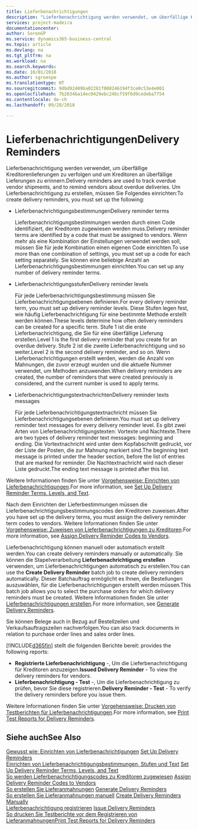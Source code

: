 ```yaml
---
title: Lieferbenachrichtigungen
description: "Lieferbenachrichtigung werden verwendet, um überfällige Kreditorenlieferungen zu verfolgen und um Kreditoren an überfällige Lieferungen zu erinnern."
services: project-madeira
documentationcenter: 
author: SorenGP
ms.service: dynamics365-business-central
ms.topic: article
ms.devlang: na
ms.tgt_pltfrm: na
ms.workload: na
ms.search.keywords: 
ms.date: 10/01/2018
ms.author: sgroespe
ms.translationtype: HT
ms.sourcegitcommit: 9dbd92409ba02281f008246194f3ce0c53e4e001
ms.openlocfilehash: 7b2634ba14ec0429ebc24bcf59f6d9cedeba7754
ms.contentlocale: de-ch
ms.lasthandoff: 09/28/2018

---
```

# <a name="delivery-reminders"></a><span data-ttu-id="bbd61-103">Lieferbenachrichtigungen</span><span class="sxs-lookup"><span data-stu-id="bbd61-103">Delivery Reminders</span></span>
<span data-ttu-id="bbd61-104">Lieferbenachrichtigung werden verwendet, um überfällige Kreditorenlieferungen zu verfolgen und um Kreditoren an überfällige Lieferungen zu erinnern.</span><span class="sxs-lookup"><span data-stu-id="bbd61-104">Delivery reminders are used to track overdue vendor shipments, and to remind vendors about overdue deliveries.</span></span> <span data-ttu-id="bbd61-105">Um Lieferbenachrichtigung zu erstellen, müssen Sie Folgendes einrichten:</span><span class="sxs-lookup"><span data-stu-id="bbd61-105">To create delivery reminders, you must set up the following:</span></span>  

- <span data-ttu-id="bbd61-106">Lieferbenachrichtigungsbestimmungen</span><span class="sxs-lookup"><span data-stu-id="bbd61-106">Delivery reminder terms</span></span>  

    <span data-ttu-id="bbd61-107">Lieferbenachrichtigungsbestimmungen werden durch einen Code identifiziert, der Kreditoren zugewiesen werden muss.</span><span class="sxs-lookup"><span data-stu-id="bbd61-107">Delivery reminder terms are identified by a code that must be assigned to vendors.</span></span> <span data-ttu-id="bbd61-108">Wenn mehr als eine Kombination der Einstellungen verwendet werden soll, müssen Sie für jede Kombination einen eigenen Code einrichten.</span><span class="sxs-lookup"><span data-stu-id="bbd61-108">To use more than one combination of settings, you must set up a code for each setting separately.</span></span> <span data-ttu-id="bbd61-109">Sie können eine beliebige Anzahl an Lieferbenachrichtigungsbestimmungen einrichten.</span><span class="sxs-lookup"><span data-stu-id="bbd61-109">You can set up any number of delivery reminder terms.</span></span>  

- <span data-ttu-id="bbd61-110">Lieferbenachrichtigungsstufen</span><span class="sxs-lookup"><span data-stu-id="bbd61-110">Delivery reminder levels</span></span>  

    <span data-ttu-id="bbd61-111">Für jede Lieferbenachrichtigungsbestimmung müssen Sie Lieferbenachrichtigungsebenen definieren.</span><span class="sxs-lookup"><span data-stu-id="bbd61-111">For every delivery reminder term, you must set up delivery reminder levels.</span></span> <span data-ttu-id="bbd61-112">Diese Stufen legen fest, wie häufig Lieferbenachrichtigung für eine bestimmte Methode erstellt werden können.</span><span class="sxs-lookup"><span data-stu-id="bbd61-112">These levels determine how often delivery reminders can be created for a specific term.</span></span> <span data-ttu-id="bbd61-113">Stufe 1 ist die erste Lieferbenachrichtigung, die Sie für eine überfällige Lieferung erstellen.</span><span class="sxs-lookup"><span data-stu-id="bbd61-113">Level 1 is the first delivery reminder that you create for an overdue delivery.</span></span> <span data-ttu-id="bbd61-114">Stufe 2 ist die zweite Lieferbenachrichtigung und so weiter.</span><span class="sxs-lookup"><span data-stu-id="bbd61-114">Level 2 is the second delivery reminder, and so on.</span></span> <span data-ttu-id="bbd61-115">Wenn Lieferbenachrichtigungen erstellt werden, werden die Anzahl von Mahnungen, die zuvor erzeugt wurden und die aktuelle Nummer verwendet, um Methoden anzuwenden.</span><span class="sxs-lookup"><span data-stu-id="bbd61-115">When delivery reminders are created, the number of reminders that were created previously is considered, and the current number is used to apply terms.</span></span>  

- <span data-ttu-id="bbd61-116">Lieferbenachrichtigungstextnachrichten</span><span class="sxs-lookup"><span data-stu-id="bbd61-116">Delivery reminder texts messages</span></span>  

    <span data-ttu-id="bbd61-117">Für jede Lieferbenachrichtigungstextnachricht müssen Sie Lieferbenachrichtigungsebenen definieren.</span><span class="sxs-lookup"><span data-stu-id="bbd61-117">You must set up delivery reminder text messages for every delivery reminder level.</span></span> <span data-ttu-id="bbd61-118">Es gibt zwei Arten von Lieferbenachrichtigungstexten: Vortexte und Nachtexte.</span><span class="sxs-lookup"><span data-stu-id="bbd61-118">There are two types of delivery reminder text messages: beginning and ending.</span></span> <span data-ttu-id="bbd61-119">Die Vortextnachricht wird unter dem Kopfabschnitt gedruckt, vor der Liste der Posten, die zur Mahnung markiert sind.</span><span class="sxs-lookup"><span data-stu-id="bbd61-119">The beginning text message is printed under the header section, before the list of entries that are marked for reminder.</span></span> <span data-ttu-id="bbd61-120">Die Nachtextnachricht wird nach dieser Liste gedruckt.</span><span class="sxs-lookup"><span data-stu-id="bbd61-120">The ending text message is printed after this list.</span></span>  

<span data-ttu-id="bbd61-121">Weitere Informationen finden Sie unter [Vorgehensweise: Einrichten von Lieferbenachrichtigungen](how-to-set-up-delivery-reminder-terms-levels-and-text.md).</span><span class="sxs-lookup"><span data-stu-id="bbd61-121">For more information, see [Set Up Delivery Reminder Terms, Levels, and Text](how-to-set-up-delivery-reminder-terms-levels-and-text.md).</span></span>  

<span data-ttu-id="bbd61-122">Nach dem Einrichten der Lieferbestimmungen müssen die Lieferbenachrichtigungsbestimmungscodes den Kreditoren zuweisen.</span><span class="sxs-lookup"><span data-stu-id="bbd61-122">After you have set up the delivery terms, you must assign the delivery reminder term codes to vendors.</span></span> <span data-ttu-id="bbd61-123">Weitere Informationen finden Sie unter [Vorgehensweise: Zuweisen von Lieferbenachrichtigungen zu Kreditoren](how-to-assign-delivery-reminder-codes-to-vendors.md).</span><span class="sxs-lookup"><span data-stu-id="bbd61-123">For more information, see [Assign Delivery Reminder Codes to Vendors](how-to-assign-delivery-reminder-codes-to-vendors.md).</span></span>  

<span data-ttu-id="bbd61-124">Lieferbenachrichtigung können manuell oder automatisch erstellt werden.</span><span class="sxs-lookup"><span data-stu-id="bbd61-124">You can create delivery reminders manually or automatically.</span></span> <span data-ttu-id="bbd61-125">Sie können die Stapelverarbeitung **Lieferbenachrichtigung erstellen** verwenden, um Lieferbenachrichtigungen automatisch zu erstellen.</span><span class="sxs-lookup"><span data-stu-id="bbd61-125">You can use the **Create Delivery Reminder** batch job to create delivery reminders automatically.</span></span> <span data-ttu-id="bbd61-126">Dieser Batchauftrag ermöglicht es Ihnen, die Bestellungen auszuwählen, für die Lieferbenachrichtigungen erstellt werden müssen.</span><span class="sxs-lookup"><span data-stu-id="bbd61-126">This batch job allows you to select the purchase orders for which delivery reminders must be created.</span></span> <span data-ttu-id="bbd61-127">Weitere Informationen finden Sie unter [Lieferbenachrichtigungen erstellen](how-to-issue-delivery-reminders.md).</span><span class="sxs-lookup"><span data-stu-id="bbd61-127">For more information, see [Generate Delivery Reminders](how-to-issue-delivery-reminders.md).</span></span>  

<span data-ttu-id="bbd61-128">Sie können Belege auch in Bezug auf Bestellzeilen und Verkaufsauftragszeilen nachverfolgen.</span><span class="sxs-lookup"><span data-stu-id="bbd61-128">You can also track documents in relation to purchase order lines and sales order lines.</span></span>  

[!INCLUDE[d365fin](../../includes/d365fin_md.md)] <span data-ttu-id="bbd61-129">stellt die folgenden Berichte bereit:</span><span class="sxs-lookup"><span data-stu-id="bbd61-129"> provides the following reports:</span></span>  

- <span data-ttu-id="bbd61-130">**Registrierte Lieferbenachrichtigung** -, Um die Lieferbenachrichtigung für Kreditoren anzuzeigen.</span><span class="sxs-lookup"><span data-stu-id="bbd61-130">**Issued Delivery Reminder** - To view the delivery reminders for vendors.</span></span>  
- <span data-ttu-id="bbd61-131">**Lieferbenachrichtigung - Test** -, Um die Lieferbenachrichtigung zu prüfen, bevor Sie diese registrieren.</span><span class="sxs-lookup"><span data-stu-id="bbd61-131">**Delivery Reminder - Test** - To verify the delivery reminders before you issue them.</span></span>  

<span data-ttu-id="bbd61-132">Weitere Informationen finden Sie unter [Vorgehensweise: Drucken von Testberichten für  Lieferbenachrichtigungen](how-to-print-test-reports-for-delivery-reminders.md).</span><span class="sxs-lookup"><span data-stu-id="bbd61-132">For more information, see [Print Test Reports for Delivery Reminders](how-to-print-test-reports-for-delivery-reminders.md).</span></span>  

## <a name="see-also"></a><span data-ttu-id="bbd61-133">Siehe auch</span><span class="sxs-lookup"><span data-stu-id="bbd61-133">See Also</span></span>  
 <span data-ttu-id="bbd61-134">[Gewusst wie: Einrichten von Lieferbenachrichtigungen](how-to-set-up-delivery-reminders.md) </span><span class="sxs-lookup"><span data-stu-id="bbd61-134">[Set Up Delivery Reminders](how-to-set-up-delivery-reminders.md) </span></span>  
 <span data-ttu-id="bbd61-135">[Einrichten von Lieferbenachrichtigungsbestimmungen, Stufen und Text](how-to-set-up-delivery-reminder-terms-levels-and-text.md) </span><span class="sxs-lookup"><span data-stu-id="bbd61-135">[Set Up Delivery Reminder Terms, Levels, and Text](how-to-set-up-delivery-reminder-terms-levels-and-text.md) </span></span>  
 <span data-ttu-id="bbd61-136">[So werden Lieferbenachrichtigungscodes zu Kreditoren zugewiesen](how-to-assign-delivery-reminder-codes-to-vendors.md) </span><span class="sxs-lookup"><span data-stu-id="bbd61-136">[Assign Delivery Reminder Codes to Vendors](how-to-assign-delivery-reminder-codes-to-vendors.md) </span></span>  
 <span data-ttu-id="bbd61-137">[So erstellen Sie Lieferanmahnungen](how-to-generate-delivery-reminders.md) </span><span class="sxs-lookup"><span data-stu-id="bbd61-137">[Generate Delivery Reminders](how-to-generate-delivery-reminders.md) </span></span>  
 <span data-ttu-id="bbd61-138">[So erstellen Sie Lieferanmahnungen manuell](how-to-create-delivery-reminders-manually.md) </span><span class="sxs-lookup"><span data-stu-id="bbd61-138">[Create Delivery Reminders Manually](how-to-create-delivery-reminders-manually.md) </span></span>  
 <span data-ttu-id="bbd61-139">[Lieferbenachrichtigung registrieren](how-to-issue-delivery-reminders.md) </span><span class="sxs-lookup"><span data-stu-id="bbd61-139">[Issue Delivery Reminders](how-to-issue-delivery-reminders.md) </span></span>  
 [<span data-ttu-id="bbd61-140">So drucken Sie Testberichte vor dem Registrieren von Lieferanmahnungen</span><span class="sxs-lookup"><span data-stu-id="bbd61-140">Print Test Reports for Delivery Reminders</span></span>](how-to-print-test-reports-for-delivery-reminders.md)

